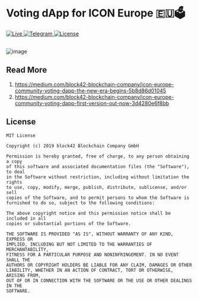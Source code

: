 # Voting dApp for ICON Europe 🇪🇺🗳

<div>
  <a href="https://vote.icon-europe.community">
    <img src="https://img.shields.io/badge/status-testnet-brightgreen.svg" alt="Live" />
  </a>
  <a href="https://t.me/IconEurope">
    <img src="https://img.shields.io/badge/chat-telegram-blue.svg" alt="Telegram" />
  </a>
  <a href="#">
    <img src="https://img.shields.io/badge/license-MIT-green.svg" alt="License" />
  </a>
</div>

<br>

![image](https://user-images.githubusercontent.com/6087393/65041944-1f7ac600-d958-11e9-9620-d52368f9e9e1.png)

## Read More

1. https://medium.com/block42-blockchain-company/icon-europe-community-voting-dapp-the-new-era-begins-5b8d86d01045
2. https://medium.com/block42-blockchain-company/icon-europe-community-voting-dapp-first-version-out-now-3d4280e6f8bb

## License

```
MIT License

Copyright (c) 2019 block42 Blockchain Company GmbH

Permission is hereby granted, free of charge, to any person obtaining a copy
of this software and associated documentation files (the "Software"), to deal
in the Software without restriction, including without limitation the rights
to use, copy, modify, merge, publish, distribute, sublicense, and/or sell
copies of the Software, and to permit persons to whom the Software is
furnished to do so, subject to the following conditions:

The above copyright notice and this permission notice shall be included in all
copies or substantial portions of the Software.

THE SOFTWARE IS PROVIDED "AS IS", WITHOUT WARRANTY OF ANY KIND, EXPRESS OR
IMPLIED, INCLUDING BUT NOT LIMITED TO THE WARRANTIES OF MERCHANTABILITY,
FITNESS FOR A PARTICULAR PURPOSE AND NONINFRINGEMENT. IN NO EVENT SHALL THE
AUTHORS OR COPYRIGHT HOLDERS BE LIABLE FOR ANY CLAIM, DAMAGES OR OTHER
LIABILITY, WHETHER IN AN ACTION OF CONTRACT, TORT OR OTHERWISE, ARISING FROM,
OUT OF OR IN CONNECTION WITH THE SOFTWARE OR THE USE OR OTHER DEALINGS IN THE
SOFTWARE.
```
